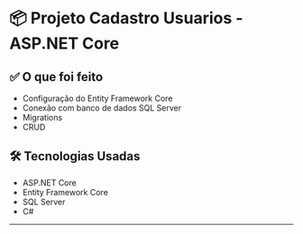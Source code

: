 # 📦 Projeto Cadastro Usuarios - ASP.NET Core

## ✅ O que foi feito

- Configuração do Entity Framework Core
- Conexão com banco de dados SQL Server
- Migrations
- CRUD

## 🛠️ Tecnologias Usadas

- ASP.NET Core
- Entity Framework Core
- SQL Server
- C#

---
